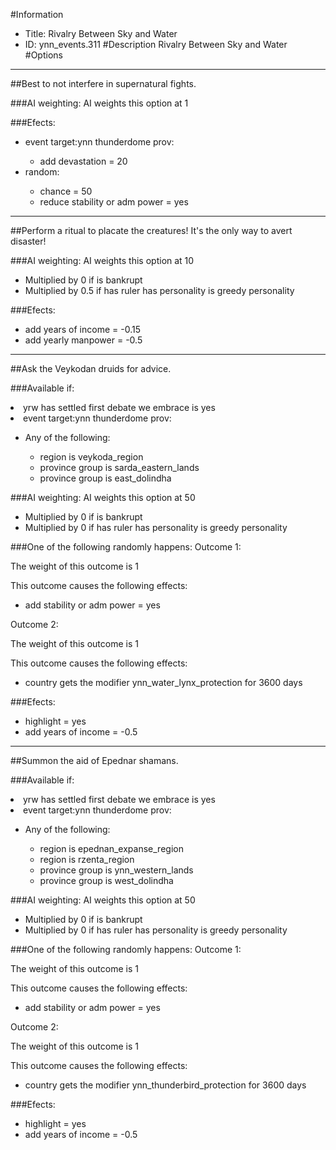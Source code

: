 #Information
 - Title: Rivalry Between Sky and Water
 - ID: ynn_events.311
#Description
Rivalry Between Sky and Water
#Options

___
##Best to not interfere in supernatural fights.

###AI weighting:
AI weights this option at 1


###Efects:<ul><li>event target:ynn thunderdome prov:</li><ul><li>add devastation = 20</li></ul><li>random:</li><ul><li>chance = 50</li><li>reduce stability or adm power = yes</li></ul></ul>

___
##Perform a ritual to placate the creatures! It's the only way to avert disaster!

###AI weighting:
AI weights this option at 10
 - Multiplied by 0 if is bankrupt
 - Multiplied by 0.5 if has ruler has personality is greedy personality


###Efects:<ul><li>add years of income = -0.15</li><li>add yearly manpower = -0.5</li></ul>

___
##Ask the Veykodan druids for advice.

###Available if:
<li>yrw has settled first debate we embrace is yes</li><li>event target:ynn thunderdome prov:</li><ul><li>Any of the following:</li><ul><li>region is veykoda_region</li><li>province group is sarda_eastern_lands</li><li>province group  is east_dolindha</li></ul></ul>

###AI weighting:
AI weights this option at 50
 - Multiplied by 0 if is bankrupt
 - Multiplied by 0 if has ruler has personality is greedy personality


###One of the following randomly happens:
Outcome 1:

The weight of this outcome is 1

This outcome causes the following effects:<ul><li>add stability or adm power = yes</li></ul>
Outcome 2:

The weight of this outcome is 1

This outcome causes the following effects:<ul><li>country gets the modifier ynn_water_lynx_protection for 3600 days</li></ul>

###Efects:<ul><li>highlight = yes</li><li>add years of income = -0.5</li></ul>

___
##Summon the aid of Epednar shamans.

###Available if:
<li>yrw has settled first debate we embrace is yes</li><li>event target:ynn thunderdome prov:</li><ul><li>Any of the following:</li><ul><li>region is epednan_expanse_region</li><li>region  is rzenta_region</li><li>province group is ynn_western_lands</li><li>province group  is west_dolindha</li></ul></ul>

###AI weighting:
AI weights this option at 50
 - Multiplied by 0 if is bankrupt
 - Multiplied by 0 if has ruler has personality is greedy personality


###One of the following randomly happens:
Outcome 1:

The weight of this outcome is 1

This outcome causes the following effects:<ul><li>add stability or adm power = yes</li></ul>
Outcome 2:

The weight of this outcome is 1

This outcome causes the following effects:<ul><li>country gets the modifier ynn_thunderbird_protection for 3600 days</li></ul>

###Efects:<ul><li>highlight = yes</li><li>add years of income = -0.5</li></ul>
